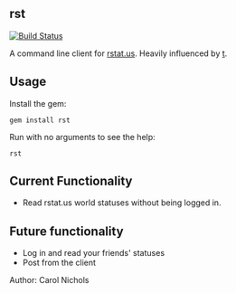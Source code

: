 rst
---

[![Build Status](https://secure.travis-ci.org/clnclarinet/rst.png?branch=master)](http://travis-ci.org/clnclarinet/rst)

A command line client for [rstat.us](http://rstat.us). Heavily influenced by [t](https://github.com/sferik/t).

Usage
-----

Install the gem:

    gem install rst

Run with no arguments to see the help:

    rst

Current Functionality
---------------------

* Read rstat.us world statuses without being logged in.

Future functionality
--------------------

* Log in and read your friends' statuses
* Post from the client


Author: Carol Nichols
